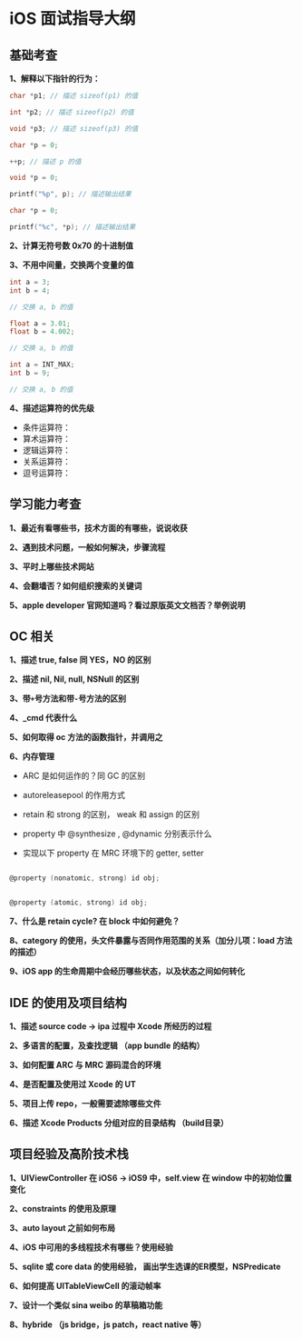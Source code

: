 # iOS 面试指导大纲


## 基础考查

**1、解释以下指针的行为：**

```c
char *p1; // 描述 sizeof(p1) 的值

int *p2; // 描述 sizeof(p2) 的值

void *p3; // 描述 sizeof(p3) 的值
```

```c
char *p = 0;

++p; // 描述 p 的值
```

```c
void *p = 0;

printf("%p", p); // 描述输出结果
```

```c
char *p = 0;

printf("%c", *p); // 描述输出结果
```


**2、计算无符号数 0x70 的十进制值**

**3、不用中间量，交换两个变量的值**

```c
int a = 3;
int b = 4;

// 交换 a, b 的值
```

```c
float a = 3.01;
float b = 4.002;

// 交换 a, b 的值
```

```c
int a = INT_MAX;
int b = 9;

// 交换 a, b 的值
```

**4、描述运算符的优先级**

- 条件运算符：
- 算术运算符：
- 逻辑运算符：
- 关系运算符：
- 逗号运算符：


## 学习能力考查

**1、最近有看哪些书，技术方面的有哪些，说说收获**

**2、遇到技术问题，一般如何解决，步骤流程**

**3、平时上哪些技术网站**

**4、会翻墙否？如何组织搜索的关键词**

**5、apple developer 官网知道吗？看过原版英文文档否？举例说明**


## OC 相关

**1、描述 true, false 同 YES，NO 的区别**

**2、描述 nil, Nil, null, NSNull 的区别**

**3、带`+`号方法和带`-`号方法的区别**

**4、_cmd 代表什么**

**5、如何取得 oc 方法的函数指针，并调用之**

**6、内存管理**

- ARC 是如何运作的？同 GC 的区别

- autoreleasepool 的作用方式

-  retain 和 strong 的区别， weak 和 assign 的区别

- property 中 @synthesize , @dynamic 分别表示什么

- 实现以下 property 在 MRC 环境下的 getter, setter

```objective-c

@property (nonatomic, strong) id obj;

```

```objective-c

@property (atomic, strong) id obj;

```

**7、什么是 retain cycle? 在 block 中如何避免？**

**8、category 的使用，头文件暴露与否同作用范围的关系（加分儿项：load 方法的描述）**

**9、iOS app 的生命周期中会经历哪些状态，以及状态之间如何转化**


## IDE 的使用及项目结构

**1、描述 source code -> ipa 过程中 Xcode 所经历的过程**

**2、多语言的配置，及查找逻辑 （app  bundle 的结构）**

**3、如何配置 ARC 与 MRC 源码混合的环境**

**4、是否配置及使用过 Xcode 的 UT**

**5、项目上传 repo，一般需要滤除哪些文件**

**6、描述 Xcode Products 分组对应的目录结构 （build目录）**


## 项目经验及高阶技术栈

**1、UIViewController 在 iOS6 -> iOS9 中，self.view 在 window 中的初始位置变化**

**2、constraints 的使用及原理**

**3、auto layout 之前如何布局**

**4、iOS 中可用的多线程技术有哪些？使用经验**

**5、sqlite 或 core data 的使用经验， 画出学生选课的ER模型，NSPredicate**

**6、如何提高 UITableViewCell 的滚动帧率**

**7、设计一个类似 sina weibo 的草稿箱功能**

**8、hybride （js bridge，js patch，react native 等）**

